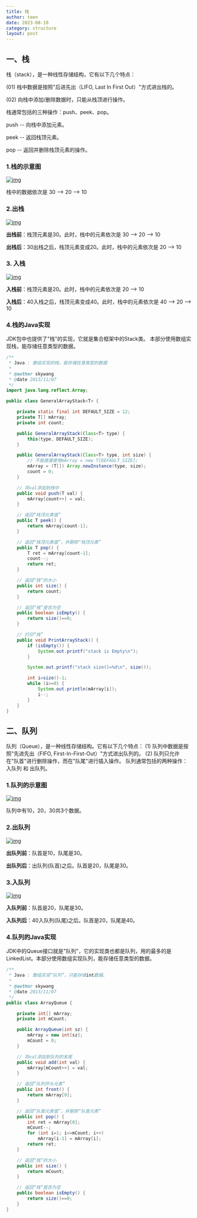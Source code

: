 ```yaml
---
title: 栈
author: teen
date: 2023-08-10
category: structure
layout: post
---
```


## 一、栈

栈（stack），是一种线性存储结构，它有以下几个特点：

(01) 栈中数据是按照"后进先出（LIFO, Last In First Out）"方式进出栈的。

(02) 向栈中添加/删除数据时，只能从栈顶进行操作。

栈通常包括的三种操作：push、peek、pop。

push -- 向栈中添加元素。

peek -- 返回栈顶元素。

pop  -- 返回并删除栈顶元素的操作。

### 1.栈的示意图

[![img](http://images.cnitblog.com/blog/497634/201402/231830345432345.jpg)](http://images.cnitblog.com/blog/497634/201402/231830345432345.jpg)

栈中的数据依次是 30 --> 20 --> 10

 

### 2.出栈

[![img](http://images.cnitblog.com/blog/497634/201402/231830540262932.jpg)](http://images.cnitblog.com/blog/497634/201402/231830540262932.jpg)

**出栈前**：栈顶元素是30。此时，栈中的元素依次是 30 --> 20 --> 10 

**出栈后**：30出栈之后，栈顶元素变成20。此时，栈中的元素依次是 20 --> 10

 

### 3. 入栈

[![img](http://images.cnitblog.com/blog/497634/201402/231831135784303.jpg)](http://images.cnitblog.com/blog/497634/201402/231831135784303.jpg)

**入栈前**：栈顶元素是20。此时，栈中的元素依次是 20 --> 10 

**入栈后**：40入栈之后，栈顶元素变成40。此时，栈中的元素依次是 40 --> 20 --> 10

### 4.栈的Java实现

JDK包中也提供了"栈"的实现，它就是集合框架中的Stack类。 本部分使用数组实现栈，能存储任意类型的数据。

```Java
/**
 * Java : 数组实现的栈，能存储任意类型的数据
 *
 * @author skywang
 * @date 2013/11/07
 */
import java.lang.reflect.Array;

public class GeneralArrayStack<T> {

    private static final int DEFAULT_SIZE = 12;
    private T[] mArray;
    private int count;

    public GeneralArrayStack(Class<T> type) {
        this(type, DEFAULT_SIZE);
    }

    public GeneralArrayStack(Class<T> type, int size) {
        // 不能直接使用mArray = new T[DEFAULT_SIZE];
        mArray = (T[]) Array.newInstance(type, size);
        count = 0;
    }

    // 将val添加到栈中
    public void push(T val) {
        mArray[count++] = val;
    }

    // 返回“栈顶元素值”
    public T peek() {
        return mArray[count-1];
    }

    // 返回“栈顶元素值”，并删除“栈顶元素”
    public T pop() {
        T ret = mArray[count-1];
        count--;
        return ret;
    }

    // 返回“栈”的大小
    public int size() {
        return count;
    }

    // 返回“栈”是否为空
    public boolean isEmpty() {
        return size()==0;
    }

    // 打印“栈”
    public void PrintArrayStack() {
        if (isEmpty()) {
            System.out.printf("stack is Empty\n");
        }

        System.out.printf("stack size()=%d\n", size());

        int i=size()-1;
        while (i>=0) {
            System.out.println(mArray[i]);
            i--;
        }
    }
}
```

## 二、队列

队列（Queue），是一种线性存储结构。它有以下几个特点：
(1) 队列中数据是按照"先进先出（FIFO, First-In-First-Out）"方式进出队列的。
(2) 队列只允许在"队首"进行删除操作，而在"队尾"进行插入操作。
队列通常包括的两种操作：入队列 和 出队列。

### 1.队列的示意图

[![img](http://images.cnitblog.com/blog/497634/201402/231907318284837.jpg)](http://images.cnitblog.com/blog/497634/201402/231907318284837.jpg)

队列中有10，20，30共3个数据。

 

### 2.出队列

[![img](http://images.cnitblog.com/blog/497634/201402/231907485077436.jpg)](http://images.cnitblog.com/blog/497634/201402/231907485077436.jpg)

**出队列前**：队首是10，队尾是30。

**出队列后**：出队列(队首)之后。队首是20，队尾是30。

### 3.入队列

[![img](http://images.cnitblog.com/blog/497634/201402/231908068809877.jpg)](http://images.cnitblog.com/blog/497634/201402/231908068809877.jpg)

**入队列前**：队首是20，队尾是30。

**入队列后**：40入队列(队尾)之后。队首是20，队尾是40。

### 4.队列的Java实现

JDK中的Queue接口就是"队列"，它的实现类也都是队列，用的最多的是LinkedList。本部分使用数组实现队列，能存储任意类型的数据。

```java
/**
 * Java : 数组实现“队列”，只能存储int数据。
 *
 * @author skywang
 * @date 2013/11/07
 */
public class ArrayQueue {

    private int[] mArray;
    private int mCount;

    public ArrayQueue(int sz) {
        mArray = new int[sz];
        mCount = 0;
    }

    // 将val添加到队列的末尾
    public void add(int val) {
        mArray[mCount++] = val;
    }

    // 返回“队列开头元素”
    public int front() {
        return mArray[0];
    }

    // 返回“队首元素值”，并删除“队首元素”
    public int pop() {
        int ret = mArray[0];
        mCount--;
        for (int i=1; i<=mCount; i++)
            mArray[i-1] = mArray[i];
        return ret;
    }

    // 返回“栈”的大小
    public int size() {
        return mCount;
    }

    // 返回“栈”是否为空
    public boolean isEmpty() {
        return size()==0;
    }
}
```

